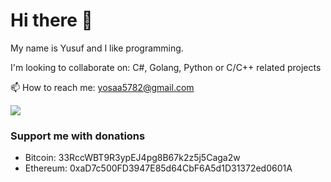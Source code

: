 # Hi there 👋

My name is Yusuf and I like programming.

I'm looking to collaborate on: C#, Golang, Python or C/C++ related projects

📫 How to reach me: <yosaa5782@gmail.com>

![](https://imgs.xkcd.com/comics/travelling_salesman_problem.png)

### Support me with donations
- Bitcoin: 33RccWBT9R3ypEJ4pg8B67k2z5j5Caga2w
- Ethereum: 0xaD7c500FD3947E85d64CbF6A5d1D31372ed0601A
